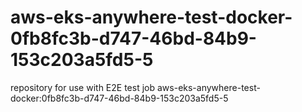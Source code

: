 # aws-eks-anywhere-test-docker-0fb8fc3b-d747-46bd-84b9-153c203a5fd5-5
repository for use with E2E test job aws-eks-anywhere-test-docker:0fb8fc3b-d747-46bd-84b9-153c203a5fd5-5
